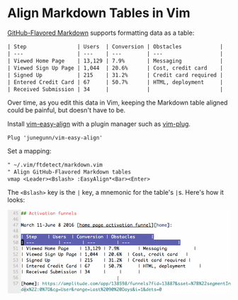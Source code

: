 # Align Markdown Tables in Vim

[GitHub-Flavored Markdown][gh] supports formatting data as a table:

[gh]: https://help.github.com/articles/organizing-information-with-tables/

```
| Step                | Users  | Conversion | Obstacles            |
| ---                 | ---    | ---        | ---                  |
| Viewed Home Page    | 13,129 | 7.9%       | Messaging            |
| Viewed Sign Up Page | 1,044  | 20.6%      | Cost, credit card    |
| Signed Up           | 215    | 31.2%      | Credit card required |
| Entered Credit Card | 67     | 50.7%      | HTML, deployment     |
| Received Submission | 34     |            |                      |
```

Over time, as you edit this data in Vim,
keeping the Markdown table aligned could be painful,
but doesn't have to be.

Install [vim-easy-align](https://github.com/junegunn/vim-easy-align)
with a plugin manager such as
[vim-plug](https://github.com/junegunn/vim-plug).

```vim
Plug 'junegunn/vim-easy-align'
```

Set a mapping:

```vim
" ~/.vim/ftdetect/markdown.vim
" Align GitHub-Flavored Markdown tables
vmap <Leader><Bslash> :EasyAlign*<Bar><Enter>
```

The `<Bslash>` key is the `|` key,
a mnemonic for the table's `|`s.
Here's how it looks:

![Visual select, leader, backslash](/images/align-markdown-table-in-vim.gif)
